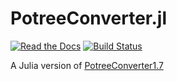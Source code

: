 # PotreeConverter.jl

[![Read the Docs](https://img.shields.io/readthedocs/pip.svg)](https://marteresagh.github.io/PotreeConverter.jl/dev/)
[![Build Status](https://travis-ci.com/marteresagh/PotreeConverter.jl.svg?branch=master)](https://travis-ci.com/marteresagh/PotreeConverter.jl)

A Julia version of [PotreeConverter1.7](https://github.com/potree/PotreeConverter/tree/c981602744a11c91e8bc1de55bc21be5af0f14b8)
